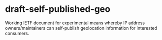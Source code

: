 draft-self-published-geo
========================

Working IETF document for experimental means whereby IP address
owners/maintainers can self-publish geolocation information for
interested consumers.

